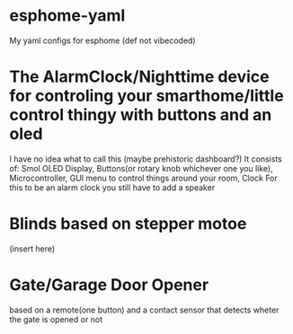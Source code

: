 # esphome-yaml
My yaml configs for esphome (def not vibecoded)

# The AlarmClock/Nighttime device for controling your smarthome/little control thingy with buttons and an oled

I have no idea what to call this (maybe prehistoric dashboard?)
It consists of: Smol OLED Display, Buttons(or rotary knob whichever one you like), Microcontroller, GUI menu to control things around your room, Clock 
For this to be an alarm clock you still have to add a speaker

# Blinds based on stepper motoe

(insert here)

# Gate/Garage Door Opener 
based on a remote(one button) and a contact sensor that detects wheter the gate is opened or not

